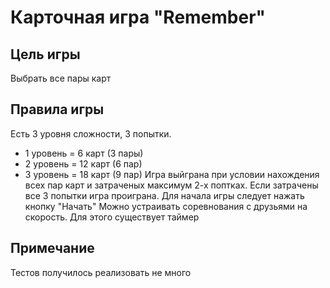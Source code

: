 # Карточная игра "Remember"


## Цель игры
Выбрать все пары карт

## Правила игры
Есть 3 уровня сложности, 3 попытки.
 - 1 уровень = 6 карт (3 пары)
 - 2 уровень = 12 карт (6 пар)
 - 3 уровень = 18 карт (9 пар)
Игра выйграна при условии нахождения всех пар карт и затраченых максимум 2-х поптках.
Если затрачены все 3 попытки игра проиграна.
Для начала игры следует нажать кнопку "Начать"
Можно устраивать соревнования с друзьями на скорость. Для этого существует таймер 

## Примечание
Тестов получилось реализовать не много